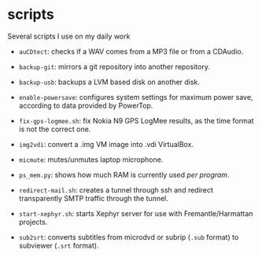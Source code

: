 scripts
=======

Several scripts I use on my daily work

- `auCDtect`: checks if a WAV comes from a MP3 file or from a CDAudio.

- `backup-git`: mirrors a git repository into another repository.

- `backup-usb`: backups a LVM based disk on another disk.

- `enable-powersave`: configures system settings for maximum power save,
  according to data provided by PowerTop.

- `fix-gps-logmee.sh`: fix Nokia N9 GPS LogMee results, as the time format is
  not the correct one.

- `img2vdi`: convert a .img VM image into .vdi VirtualBox.

- `micmute`: mutes/unmutes laptop microphone.

- `ps_mem.py`: shows how much RAM is currently used *per program*.

- `redirect-mail.sh`: creates a tunnel through ssh and redirect transparently
  SMTP traffic through the tunnel.
  
- `start-xephyr.sh`: starts Xephyr server for use with Fremantle/Harmattan
  projects.

- `sub2srt`: converts subtitles from microdvd or subrip (`.sub` format) to
  subviewer (`.srt` format).
